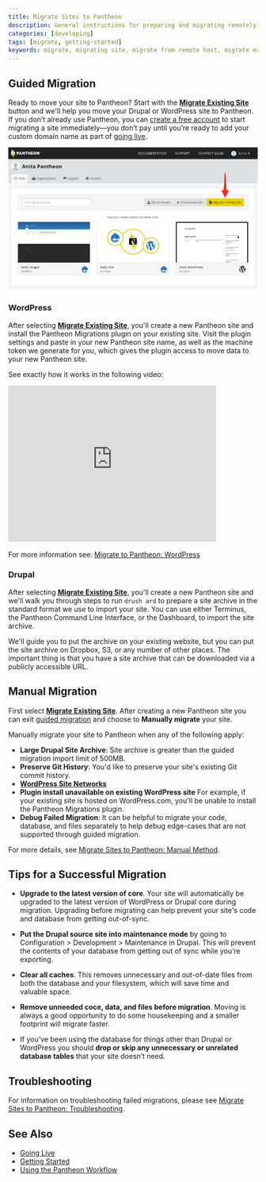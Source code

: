 ```yaml
---
title: Migrate Sites to Pantheon
description: General instructions for preparing and migrating remotely-hosted Drupal or WordPress sites to Pantheon.
categories: [developing]
tags: [migrate, getting-started]
keywords: migrate, migrating site, migrate from remote host, migrate existing site, migrate from other host, migrate from another host, how to migrate an existing site, alternate host, another host, migration, migrations, migrates, move site to pantheon, move from remote host, move from current host, move hosts, changing hosting providers, how to move hosting to pantheon, import site
---
```


## Guided Migration

Ready to move your site to Pantheon? Start with the **[Migrate Existing Site](https://dashboard.pantheon.io/sites/migrate)** button and we'll help you move your Drupal or WordPress site to Pantheon. If you don’t already use Pantheon, you can [create a free account](https://pantheon.io/register) to start migrating a site immediately&mdash;you don’t pay until you’re ready to add your custom domain name as part of [going live](/docs/going-live).

![Migrate Existing Site](/source/docs/assets/images/migrate-existing-site.png)

### WordPress
After selecting **[Migrate Existing Site](https://dashboard.pantheon.io/sites/migrate/)**, you'll create a new Pantheon site and install the Pantheon Migrations plugin on your existing site. Visit the plugin settings and paste in your new Pantheon site name, as well as the machine token we generate for you, which gives the plugin access to move data to your new Pantheon site.

See exactly how it works in the following video:
<iframe width="420" height="315" src="https://www.youtube.com/embed/3_DjdIueKM4" frameborder="0" allowfullscreen></iframe>

For more information see: [Migrate to Pantheon: WordPress](/docs/migrate-wordpress)

### Drupal

After selecting **[Migrate Existing Site](https://dashboard.pantheon.io/sites/migrate/)**, you'll create a new Pantheon site and we'll walk you through steps to run `drush ard` to prepare a site archive in the standard format we use to import your site. You can use either Terminus, the Pantheon Command Line Interface, or the Dashboard, to import the site archive.

We'll guide you to put the archive on your existing website, but you can put the site archive on Dropbox, S3, or any number of other places. The important thing is that you have a site archive that can be downloaded via a publicly accessible URL.

## Manual Migration

First select **[Migrate Existing Site](https://dashboard.pantheon.io/sites/migrate/)**. After creating a new Pantheon site you can exit [guided migration](/docs/migrate/#guided-migration) and choose to **Manually migrate** your site.

Manually migrate your site to Pantheon when any of the following apply:

* **Large Drupal Site Archive**: Site archive is greater than the guided migration import limit of 500MB.
* **Preserve Git History**: You'd like to preserve your site's existing Git commit history.
* **[WordPress Site Networks](/docs/wordpress-site-networks/)**
* **Plugin install unavailable on existing WordPress site** For example, if your existing site is hosted on WordPress.com, you'll be unable to install the Pantheon Migrations plugin.
* **Debug Failed Migration**: It can be helpful to migrate your code, database, and files separately to help debug edge-cases that are not supported through guided migration.

For more details, see [Migrate Sites to Pantheon: Manual Method](/docs/migrate-manual/).

## Tips for a Successful Migration

* **Upgrade to the latest version of core**. Your site will automatically be upgraded to the latest version of WordPress or Drupal core during migration. Upgrading before migrating can help prevent your site's code and database from getting out-of-sync.

* **Put the Drupal source site into maintenance mode** by going to Configuration > Development > Maintenance in Drupal.  This will prevent the contents of your database from getting out of sync while you’re exporting.

* **Clear all caches**. This removes unnecessary and out-of-date files from both the database and your filesystem, which will save time and valuable space.

* **Remove unneeded coce, data, and files before migration**. Moving is always a good opportunity to do some housekeeping and a smaller footprint will migrate faster.

* If you’ve been using the database for things other than Drupal or WordPress you should **drop or skip any unnecessary or unrelated database tables** that your site doesn’t need.

## Troubleshooting

For information on troubleshooting failed migrations, please see [Migrate Sites to Pantheon: Troubleshooting](/docs/migrate-troubleshooting).

## See Also
* [Going Live](/docs/going-live)
* [Getting Started](/docs/getting-started)
* [Using the Pantheon Workflow](/docs/pantheon-workflow)
